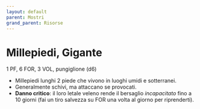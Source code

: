```yaml
---
layout: default
parent: Mostri
grand_parent: Risorse 
--- 
```


# Millepiedi, Gigante

1 PF, 6 FOR, 3 VOL, pungiglione (d6)
- Millepiedi lunghi 2 piede che vivono in luoghi umidi e sotterranei.
- Generalmente schivi, ma attaccano se provocati.
- **Danno critico**: il loro letale veleno rende il bersaglio _incapacitato_ fino a 10 giorni (fai un tiro salvezza su FOR una volta al giorno per riprenderti).